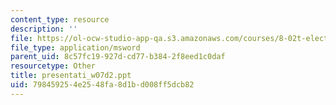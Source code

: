 ```yaml
---
content_type: resource
description: ''
file: https://ol-ocw-studio-app-qa.s3.amazonaws.com/courses/8-02t-electricity-and-magnetism-spring-2005/798459254e2548fa8d1bd008ff5dcb82_presentati_w07d2.ppt
file_type: application/msword
parent_uid: 8c57fc19-927d-cd77-b384-2f8eed1c0daf
resourcetype: Other
title: presentati_w07d2.ppt
uid: 79845925-4e25-48fa-8d1b-d008ff5dcb82
---
```

